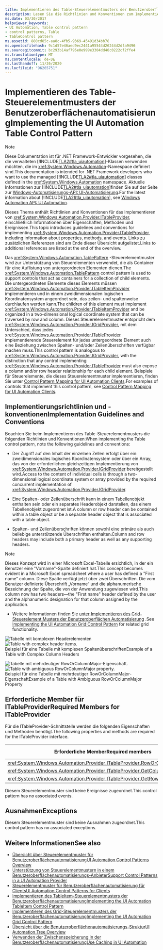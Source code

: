 ```yaml
---
title: Implementieren des Table-Steuerelementmusters der Benutzeroberflächenautomatisierung
description: Lesen Sie die Richtlinien und Konventionen zum Implementieren des Table-Steuerelement Musters in der Benutzeroberflächen Automatisierung Sie müssen erforderliche Member für die ITableProvider-Schnittstelle kennen.
ms.date: 03/30/2017
helpviewer_keywords:
- UI Automation, Table control pattern
- control patterns, Table
- TableControl pattern
ms.assetid: 880cd85c-aa8c-4fb5-9369-45491d34bb78
ms.openlocfilehash: 9c1d57e46aed9ec2441a95544d26244d2dfa9496
ms.sourcegitcommit: bc293b14af795e0e999e3304dd40c0222cf2ffe4
ms.translationtype: MT
ms.contentlocale: de-DE
ms.lasthandoff: 11/26/2020
ms.locfileid: "96265751"
---
```

# <a name="implementing-the-ui-automation-table-control-pattern"></a><span data-ttu-id="ccf27-104">Implementieren des Table-Steuerelementmusters der Benutzeroberflächenautomatisierung</span><span class="sxs-lookup"><span data-stu-id="ccf27-104">Implementing the UI Automation Table Control Pattern</span></span>

> [!NOTE]
> <span data-ttu-id="ccf27-105">Diese Dokumentation ist für .NET Framework-Entwickler vorgesehen, die die verwalteten [!INCLUDE[TLA2#tla_uiautomation](../../../includes/tla2sharptla-uiautomation-md.md)]-Klassen verwenden möchten, die im <xref:System.Windows.Automation>-Namespace definiert sind.</span><span class="sxs-lookup"><span data-stu-id="ccf27-105">This documentation is intended for .NET Framework developers who want to use the managed [!INCLUDE[TLA2#tla_uiautomation](../../../includes/tla2sharptla-uiautomation-md.md)] classes defined in the <xref:System.Windows.Automation> namespace.</span></span> <span data-ttu-id="ccf27-106">Aktuelle Informationen zur [!INCLUDE[TLA2#tla_uiautomation](../../../includes/tla2sharptla-uiautomation-md.md)]finden Sie auf der Seite zur [Windows-Automatisierungs-API: UI-Automatisierung](/windows/win32/winauto/entry-uiauto-win32).</span><span class="sxs-lookup"><span data-stu-id="ccf27-106">For the latest information about [!INCLUDE[TLA2#tla_uiautomation](../../../includes/tla2sharptla-uiautomation-md.md)], see [Windows Automation API: UI Automation](/windows/win32/winauto/entry-uiauto-win32).</span></span>  
  
 <span data-ttu-id="ccf27-107">Dieses Thema enthält Richtlinien und Konventionen für das Implementieren von <xref:System.Windows.Automation.Provider.ITableProvider>, einschließlich Informationen über Eigenschaften, Methoden und Ereignissen.</span><span class="sxs-lookup"><span data-stu-id="ccf27-107">This topic introduces guidelines and conventions for implementing <xref:System.Windows.Automation.Provider.ITableProvider>, including information about properties, methods, and events.</span></span> <span data-ttu-id="ccf27-108">Links zu zusätzlichen Referenzen sind am Ende dieser Übersicht aufgelistet.</span><span class="sxs-lookup"><span data-stu-id="ccf27-108">Links to additional references are listed at the end of the overview.</span></span>  
  
 <span data-ttu-id="ccf27-109">Das <xref:System.Windows.Automation.TablePattern> -Steuerelementmuster wird zur Unterstützung von Steuerelementen verwendet, die als Container für eine Auflistung von untergeordneten Elementen dienen.</span><span class="sxs-lookup"><span data-stu-id="ccf27-109">The <xref:System.Windows.Automation.TablePattern> control pattern is used to support controls that act as containers for a collection of child elements.</span></span> <span data-ttu-id="ccf27-110">Die untergeordneten Elemente dieses Elements müssen <xref:System.Windows.Automation.Provider.ITableItemProvider> implementieren und in einem zweidimensionalen logischen Koordinatensystem angeordnet sein, das zeilen- und spaltenweise durchlaufen werden kann.</span><span class="sxs-lookup"><span data-stu-id="ccf27-110">The children of this element must implement <xref:System.Windows.Automation.Provider.ITableItemProvider> and be organized in a two-dimensional logical coordinate system that can be traversed by row and column.</span></span> <span data-ttu-id="ccf27-111">Dieses Steuerelementmuster entspricht dem <xref:System.Windows.Automation.Provider.IGridProvider>, mit dem Unterschied, dass jedes <xref:System.Windows.Automation.Provider.ITableProvider> implementierende Steuerelement für jedes untergeordnete Element auch eine Beziehung zwischen Spalten- und/oder Zeilenüberschriften verfügbar machen muss.</span><span class="sxs-lookup"><span data-stu-id="ccf27-111">This control pattern is analogous to <xref:System.Windows.Automation.Provider.IGridProvider>, with the distinction that any control implementing <xref:System.Windows.Automation.Provider.ITableProvider> must also expose a column and/or row header relationship for each child element.</span></span> <span data-ttu-id="ccf27-112">Beispiele für Steuerelemente, die dieses Steuerelementmuster implementieren, finden Sie unter [Control Pattern Mapping for UI Automation Clients](control-pattern-mapping-for-ui-automation-clients.md).</span><span class="sxs-lookup"><span data-stu-id="ccf27-112">For examples of controls that implement this control pattern, see [Control Pattern Mapping for UI Automation Clients](control-pattern-mapping-for-ui-automation-clients.md).</span></span>  
  
<a name="Implementation_Guidelines_and_Conventions"></a>

## <a name="implementation-guidelines-and-conventions"></a><span data-ttu-id="ccf27-113">Implementierungsrichtlinien und -konventionen</span><span class="sxs-lookup"><span data-stu-id="ccf27-113">Implementation Guidelines and Conventions</span></span>  

 <span data-ttu-id="ccf27-114">Beachten Sie beim Implementieren des Table-Steuerelementmusters die folgenden Richtlinien und Konventionen:</span><span class="sxs-lookup"><span data-stu-id="ccf27-114">When implementing the Table control pattern, note the following guidelines and conventions:</span></span>  
  
- <span data-ttu-id="ccf27-115">Der Zugriff auf den Inhalt der einzelnen Zellen erfolgt über ein zweidimensionales logisches Koordinatensystem oder über ein Array, das von der erforderlichen gleichzeitigen Implementierung von <xref:System.Windows.Automation.Provider.IGridProvider> bereitgestellt wird.</span><span class="sxs-lookup"><span data-stu-id="ccf27-115">Access to the content of individual cells is through a two-dimensional logical coordinate system or array provided by the required concurrent implementation of <xref:System.Windows.Automation.Provider.IGridProvider>.</span></span>  
  
- <span data-ttu-id="ccf27-116">Eine Spalten- oder Zeilenüberschrift kann in einem Tabellenobjekt enthalten sein oder ein separates Headerobjekt darstellen, das einem Tabellenobjekt zugeordnet ist.</span><span class="sxs-lookup"><span data-stu-id="ccf27-116">A column or row header can be contained within a table object or be a separate header object that is associated with a table object.</span></span>  
  
- <span data-ttu-id="ccf27-117">Spalten- und Zeilenüberschriften können sowohl eine primäre als auch beliebige unterstützende Überschriften enthalten.</span><span class="sxs-lookup"><span data-stu-id="ccf27-117">Column and row headers may include both a primary header as well as any supporting headers.</span></span>  
  
> [!NOTE]
> <span data-ttu-id="ccf27-118">Dieses Konzept wird in einer Microsoft Excel-Tabelle ersichtlich, in der ein Benutzer eine "Vorname"-Spalte definiert hat.</span><span class="sxs-lookup"><span data-stu-id="ccf27-118">This concept becomes evident in a Microsoft Excel spreadsheet where a user has defined a "First name" column.</span></span> <span data-ttu-id="ccf27-119">Diese Spalte verfügt jetzt über zwei Überschriften. Die vom Benutzer definierte Überschrift „Vorname“ und die alphanumerische Bezeichnung der Spalte, die von der Anwendung zugewiesen wird.</span><span class="sxs-lookup"><span data-stu-id="ccf27-119">This column now has two headers—the "First name" header defined by the user and the alphanumeric designation for that column assigned by the application.</span></span>  
  
- <span data-ttu-id="ccf27-120">Weitere Informationen finden Sie [unter Implementieren des Grid-Steuerelement Musters der Benutzeroberflächen Automatisierung](implementing-the-ui-automation-grid-control-pattern.md) .</span><span class="sxs-lookup"><span data-stu-id="ccf27-120">See [Implementing the UI Automation Grid Control Pattern](implementing-the-ui-automation-grid-control-pattern.md) for related grid functionality.</span></span>  
  
 <span data-ttu-id="ccf27-121">![Tabelle mit komplexen Headerelementen](./media/uia-tablepattern-complex-column-headers.PNG "UIA_TablePattern_Complex_Column_Headers")</span><span class="sxs-lookup"><span data-stu-id="ccf27-121">![Table with complex header items.](./media/uia-tablepattern-complex-column-headers.PNG "UIA_TablePattern_Complex_Column_Headers")</span></span>  
<span data-ttu-id="ccf27-122">Beispiel für eine Tabelle mit komplexen Spaltenüberschriften</span><span class="sxs-lookup"><span data-stu-id="ccf27-122">Example of a Table with Complex Column Headers</span></span>  
  
 <span data-ttu-id="ccf27-123">![Tabelle mit mehrdeutiger RowOrColumnMajor-Eigenschaft.](./media/uia-tablepattern-roworcolumnmajorproperty.PNG "UIA_TablePattern_RowOrColumnMajorProperty")</span><span class="sxs-lookup"><span data-stu-id="ccf27-123">![Table with ambiguous RowOrColumnMajor property.](./media/uia-tablepattern-roworcolumnmajorproperty.PNG "UIA_TablePattern_RowOrColumnMajorProperty")</span></span>  
<span data-ttu-id="ccf27-124">Beispiel für eine Tabelle mit mehrdeutiger RowOrColumnMajor-Eigenschaft</span><span class="sxs-lookup"><span data-stu-id="ccf27-124">Example of a Table with Ambiguous RowOrColumnMajor Property</span></span>  
  
<a name="Required_Members_for_ITableProvider"></a>

## <a name="required-members-for-itableprovider"></a><span data-ttu-id="ccf27-125">Erforderliche Member für ITableProvider</span><span class="sxs-lookup"><span data-stu-id="ccf27-125">Required Members for ITableProvider</span></span>  

 <span data-ttu-id="ccf27-126">Für die ITableProvider-Schnittstelle werden die folgenden Eigenschaften und Methoden benötigt.</span><span class="sxs-lookup"><span data-stu-id="ccf27-126">The following properties and methods are required for the ITableProvider interface.</span></span>  
  
|<span data-ttu-id="ccf27-127">Erforderliche Member</span><span class="sxs-lookup"><span data-stu-id="ccf27-127">Required members</span></span>|<span data-ttu-id="ccf27-128">Memberart</span><span class="sxs-lookup"><span data-stu-id="ccf27-128">Member type</span></span>|<span data-ttu-id="ccf27-129">Hinweise</span><span class="sxs-lookup"><span data-stu-id="ccf27-129">Notes</span></span>|  
|----------------------|-----------------|-----------|  
|<xref:System.Windows.Automation.Provider.ITableProvider.RowOrColumnMajor%2A>|<span data-ttu-id="ccf27-130">Eigenschaft</span><span class="sxs-lookup"><span data-stu-id="ccf27-130">Property</span></span>|<span data-ttu-id="ccf27-131">Keine</span><span class="sxs-lookup"><span data-stu-id="ccf27-131">None</span></span>|  
|<xref:System.Windows.Automation.Provider.ITableProvider.GetColumnHeaders%2A>|<span data-ttu-id="ccf27-132">Methode</span><span class="sxs-lookup"><span data-stu-id="ccf27-132">Method</span></span>|<span data-ttu-id="ccf27-133">Keine</span><span class="sxs-lookup"><span data-stu-id="ccf27-133">None</span></span>|  
|<xref:System.Windows.Automation.Provider.ITableProvider.GetRowHeaders%2A>|<span data-ttu-id="ccf27-134">Methode</span><span class="sxs-lookup"><span data-stu-id="ccf27-134">Method</span></span>|<span data-ttu-id="ccf27-135">Keine</span><span class="sxs-lookup"><span data-stu-id="ccf27-135">None</span></span>|  
  
 <span data-ttu-id="ccf27-136">Diesem Steuerelementmuster sind keine Ereignisse zugeordnet.</span><span class="sxs-lookup"><span data-stu-id="ccf27-136">This control pattern has no associated events.</span></span>  
  
<a name="Exceptions"></a>

## <a name="exceptions"></a><span data-ttu-id="ccf27-137">Ausnahmen</span><span class="sxs-lookup"><span data-stu-id="ccf27-137">Exceptions</span></span>  

 <span data-ttu-id="ccf27-138">Diesem Steuerelementmuster sind keine Ausnahmen zugeordnet.</span><span class="sxs-lookup"><span data-stu-id="ccf27-138">This control pattern has no associated exceptions.</span></span>  
  
## <a name="see-also"></a><span data-ttu-id="ccf27-139">Weitere Informationen</span><span class="sxs-lookup"><span data-stu-id="ccf27-139">See also</span></span>

- [<span data-ttu-id="ccf27-140">Übersicht über Steuerelementmuster für Benutzeroberflächenautomatisierung</span><span class="sxs-lookup"><span data-stu-id="ccf27-140">UI Automation Control Patterns Overview</span></span>](ui-automation-control-patterns-overview.md)
- [<span data-ttu-id="ccf27-141">Unterstützung von Steuerelementmustern in einem Benutzeroberflächenautomatisierungs-Anbieter</span><span class="sxs-lookup"><span data-stu-id="ccf27-141">Support Control Patterns in a UI Automation Provider</span></span>](support-control-patterns-in-a-ui-automation-provider.md)
- [<span data-ttu-id="ccf27-142">Steuerelementmuster für Benutzeroberflächenautomatisierung für Clients</span><span class="sxs-lookup"><span data-stu-id="ccf27-142">UI Automation Control Patterns for Clients</span></span>](ui-automation-control-patterns-for-clients.md)
- [<span data-ttu-id="ccf27-143">Implementieren des TableItem-Steuerelementmusters der Benutzeroberflächenautomatisierung</span><span class="sxs-lookup"><span data-stu-id="ccf27-143">Implementing the UI Automation TableItem Control Pattern</span></span>](implementing-the-ui-automation-tableitem-control-pattern.md)
- [<span data-ttu-id="ccf27-144">Implementieren des Grid-Steuerelementmusters der Benutzeroberflächenautomatisierung</span><span class="sxs-lookup"><span data-stu-id="ccf27-144">Implementing the UI Automation Grid Control Pattern</span></span>](implementing-the-ui-automation-grid-control-pattern.md)
- [<span data-ttu-id="ccf27-145">Übersicht über die Benutzeroberflächenautomatisierungs-Struktur</span><span class="sxs-lookup"><span data-stu-id="ccf27-145">UI Automation Tree Overview</span></span>](ui-automation-tree-overview.md)
- [<span data-ttu-id="ccf27-146">Verwenden der Zwischenspeicherung in der Benutzeroberflächenautomatisierung</span><span class="sxs-lookup"><span data-stu-id="ccf27-146">Use Caching in UI Automation</span></span>](use-caching-in-ui-automation.md)
